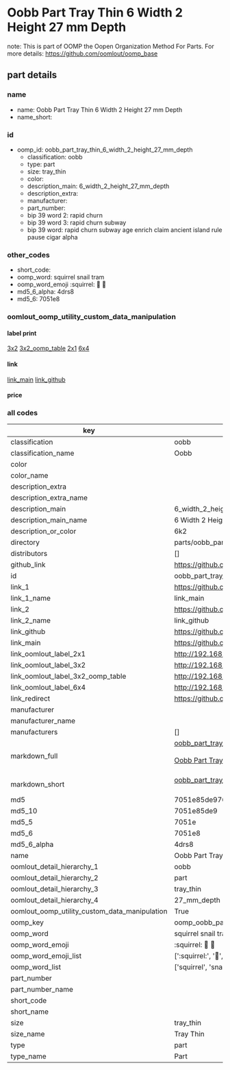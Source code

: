# Oobb Part Tray Thin 6 Width 2 Height 27 mm Depth  

note: This is part of OOMP the Oopen Organization Method For Parts. For more details: https://github.com/oomlout/oomp_base

##  part details
  







### name
* name: Oobb Part Tray Thin 6 Width 2 Height 27 mm Depth
* name_short: 
### id
* oomp_id: oobb_part_tray_thin_6_width_2_height_27_mm_depth
  * classification: oobb
  * type: part
  * size: tray_thin
  * color: 
  * description_main: 6_width_2_height_27_mm_depth
  * description_extra: 
  * manufacturer: 
  * part_number: 
  * bip 39 word 2: rapid churn
  * bip 39 word 3: rapid churn subway
  * bip 39 word: rapid churn subway age enrich claim ancient island rule pause cigar alpha

### other_codes
* short_code: 
* oomp_word: squirrel snail tram
* oomp_word_emoji :squirrel: :snail: :tram:
* md5_6_alpha: 4drs8
* md5_6: 7051e8






### oomlout_oomp_utility_custom_data_manipulation
#### label print
[3x2](http://192.168.1.245:1112/?label=oomp%204drs8)
[3x2_oomp_table](http://192.168.1.108:1112/?label=oomp%204drs8)
[2x1](http://192.168.1.242:1112/?label=oomp%204drs8)
[6x4](http://192.168.1.55:1112/?label=oomp%204drs8)    

#### link

[link_main](https://github.com/oomlout/oomlout_oomp_version_1_messy/tree/main/parts/oobb_part_tray_thin_6_width_2_height_27_mm_depth) [link_github](https://github.com/oomlout/oomlout_oomp_version_1_messy/tree/main/parts/oobb_part_tray_thin_6_width_2_height_27_mm_depth)                             

#### price







### all codes 
| key | value |  
| --- | --- |  
| classification | oobb |  
| classification_name | Oobb |  
| color |  |  
| color_name |  |  
| description_extra |  |  
| description_extra_name |  |  
| description_main | 6_width_2_height_27_mm_depth |  
| description_main_name | 6 Width 2 Height 27 mm Depth |  
| description_or_color | 6k2 |  
| directory | parts/oobb_part_tray_thin_6_width_2_height_27_mm_depth |  
| distributors | [] |  
| github_link | https://github.com/oomlout/oomlout_oomp_part_src/tree/main/parts/oobb_part_tray_thin_6_width_2_height_27_mm_depth |  
| id | oobb_part_tray_thin_6_width_2_height_27_mm_depth |  
| link_1 | https://github.com/oomlout/oomlout_oomp_version_1_messy/tree/main/parts/oobb_part_tray_thin_6_width_2_height_27_mm_depth |  
| link_1_name | link_main |  
| link_2 | https://github.com/oomlout/oomlout_oomp_version_1_messy/tree/main/parts/oobb_part_tray_thin_6_width_2_height_27_mm_depth |  
| link_2_name | link_github |  
| link_github | https://github.com/oomlout/oomlout_oomp_version_1_messy/tree/main/parts/oobb_part_tray_thin_6_width_2_height_27_mm_depth |  
| link_main | https://github.com/oomlout/oomlout_oomp_version_1_messy/tree/main/parts/oobb_part_tray_thin_6_width_2_height_27_mm_depth |  
| link_oomlout_label_2x1 | http://192.168.1.242:1112/?label=oomp%204drs8 |  
| link_oomlout_label_3x2 | http://192.168.1.245:1112/?label=oomp%204drs8 |  
| link_oomlout_label_3x2_oomp_table | http://192.168.1.108:1112/?label=oomp%204drs8 |  
| link_oomlout_label_6x4 | http://192.168.1.55:1112/?label=oomp%204drs8 |  
| link_redirect | https://github.com/oomlout/oomlout_oomp_version_1_messy/tree/main/parts/oobb_part_tray_thin_6_width_2_height_27_mm_depth |  
| manufacturer |  |  
| manufacturer_name |  |  
| manufacturers | [] |  
| markdown_full | [oobb_part_tray_thin_6_width_2_height_27_mm_depth](none)<br>[](none)<br>[Oobb Part Tray Thin 6 Width 2 Height 27 Mm Depth](none)<br><br> |  
| markdown_short | [oobb_part_tray_thin_6_width_2_height_27_mm_depth](none)<br><br> |  
| md5 | 7051e85de9766110a6a5804db04a358f |  
| md5_10 | 7051e85de9 |  
| md5_5 | 7051e |  
| md5_6 | 7051e8 |  
| md5_6_alpha | 4drs8 |  
| name | Oobb Part Tray Thin 6 Width 2 Height 27 mm Depth |  
| oomlout_detail_hierarchy_1 | oobb |  
| oomlout_detail_hierarchy_2 | part |  
| oomlout_detail_hierarchy_3 | tray_thin |  
| oomlout_detail_hierarchy_4 | 27_mm_depth |  
| oomlout_oomp_utility_custom_data_manipulation | True |  
| oomp_key | oomp_oobb_part_tray_thin_6_width_2_height_27_mm_depth |  
| oomp_word | squirrel snail tram |  
| oomp_word_emoji | :squirrel: :snail: :tram: |  
| oomp_word_emoji_list | [':squirrel:', ':snail:', ':tram:'] |  
| oomp_word_list | ['squirrel', 'snail', 'tram'] |  
| part_number |  |  
| part_number_name |  |  
| short_code |  |  
| short_name |  |  
| size | tray_thin |  
| size_name | Tray Thin |  
| type | part |  
| type_name | Part |  

